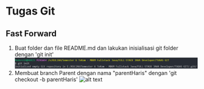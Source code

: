 # Tugas Git

## Fast Forward

1. Buat folder dan file README.md dan lakukan inisialisasi git folder dengan 'git init'
   ![inisialisasi folder terhadap folder yang dibuat dengan 'git init' ](https://github.com/SIBKM-06-Java/S1-Git/blob/parentHaris/images/initialisasi.png)
2. Membuat branch Parent dengan nama "parentHaris" dengan 'git checkout -b parentHaris'
   ![alt text](http://url/to/img.png)
